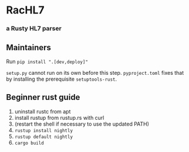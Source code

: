 # RacHL7

### a Rusty HL7 parser

## Maintainers

Run `pip install ".[dev,deploy]"` 

`setup.py` cannot run on its own before this step. `pyproject.toml` fixes
that by installing the prerequisite `setuptools-rust`.


## Beginner rust guide

1. uninstall rustc from apt
2. install rustup from rustup.rs with curl
3. (restart the shell if necessary to use the updated PATH)
4. `rustup install nightly`
5. `rustup default nightly`
6. `cargo build`